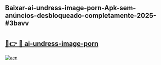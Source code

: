 ## Baixar-ai-undress-image-porn-Apk-sem-anúncios-desbloqueado-completamente-2025-#3bavv

# <h2><a href="https://ainizakaria.my?title=ai-undress-image-porn&ref=22M">🔗👉 🔴 ai-undress-image-porn</a></h2>

[![acn](https://github.com/user-attachments/assets/0f9c940e-d8b0-45ae-aac7-cd30a18b3e1c)](https://ainizakaria.my?title=ai-undress-image-porn&ref=22M)

